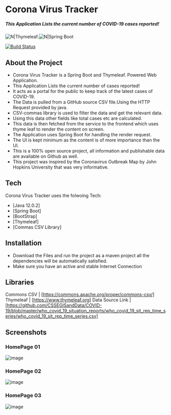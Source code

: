 # Corona Virus Tracker
##### _This Application Lists the current number of COVID-19 cases reported!_

![N|Thymeleaf.](https://blog.oio.de/wp-content/uploads/2016/05/thymeleaf.png)![N|Spring Boot](https://www.coderscampus.com/wp-content/uploads/2016/06/spring-boot-project-logo.png)

[![Build Status](https://travis-ci.org/joemccann/dillinger.svg?branch=master)](https://travis-ci.org/joemccann/dillinger)

## About the Project
- Corona Virus Tracker is a Spring Boot and Thymeleaf. Powered Web Application.
- This Application Lists the current number of cases reported!
- It acts as a portal for the public to keep track of the latest cases of COVID-19.
- The Data is pulled from a GitHub source CSV file.Using the HTTP Request provided by java.
- CSV-commas library is used to filter the data and get the relevant data.
- Using this data other fields like total cases etc are calculated.
- This data is then fetched from the service to the frontend which uses thyme leaf to render the content on screen.
- The Application uses Spring Boot for handling the render request.
- The UI is kept minimum as the content is of more importance than the UI.
- This is a 100% open source project, all information and publishable data are available on Github as well.
- This project was inspired by the Coronavirus Outbreak Map by John Hopkins University that was very informative. 


## Tech

Corona Virus Tracker uses the folwoing Tech:

- [Java 12.0.2]  
- [Spring Boot] 
- [BootStrap] 
- [Thymeleaf] 
- [Commas CSV Library] 

## Installation
- Download the Files and run the project as a maven project all the dependencies will be automatically satisfied.
- Make sure you have an active and stable Internet Connection



## Libraries

 Commons CSV | [https://commons.apache.org/proper/commons-csv/] 
 Thymeleaf | [https://www.thymeleaf.org] 
 Data Source Link | [https://github.com/CSSEGISandData/COVID-19/blob/master/who_covid_19_situation_reports/who_covid_19_sit_rep_time_series/who_covid_19_sit_rep_time_series.csv] 

## Screenshots
### HomePage 01
![image](https://user-images.githubusercontent.com/41852838/124755131-9bd50380-df48-11eb-8a6d-5863b95c0e56.png)

### HomePage 02
![image](https://user-images.githubusercontent.com/41852838/124754959-6af4ce80-df48-11eb-919a-53b88bdad676.png)

### HomePage 03
![image](https://user-images.githubusercontent.com/41852838/124755050-85c74300-df48-11eb-87e3-91c590309faf.png)




